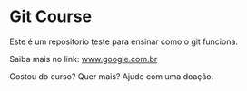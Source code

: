 # Git Course

Este é um repositorio teste para ensinar como o git funciona.

Saiba mais no link: www.google.com.br


Gostou do curso? Quer mais? Ajude com uma doação.

